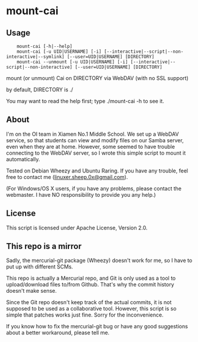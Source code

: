 mount-cai
=========

Usage
-----
        mount-cai [-h|--help]
        mount-cai [-u UID|USERNAME] [-i] [--interactive|--script|--non-interactive|--symlink] [--user=UID|USERNAME] [DIRECTORY]
        mount-cai --unmount [-u UID|USERNAME] [-i] [--interactive|--script|--non-interactive] [--user=UID|USERNAME] [DIRECTORY]
mount (or unmount) Cai on DIRECTORY via WebDAV (with no SSL support)

by default, DIRECTORY is ./

You may want to read the help first; type ./mount-cai -h to see it.

About
-----
I'm on the OI team in Xiamen No.1 Middle School. We set up a WebDAV service, so that students can view and modify files on our Samba server, even when they are at home. However, some seemed to have trouble connecting to the WebDAV server, so I wrote this simple script to mount it automatically.

Tested on Debian Wheezy and Ubuntu Raring. If you have any trouble, feel free to contact me (linuxer.sheep.0x@gmail.com).

(For Windows/OS X users, if you have any problems, please contact the webmaster. I have NO responsibility to provide you any help.)

License
-------
This script is licensed under Apache License, Version 2.0.

This repo is a mirror
--------------------------------------
Sadly, the mercurial-git package (Wheezy) doesn't work for me, so I have to put up with different SCMs.

This repo is actually a Mercurial repo, and Git is only used as a tool to upload/download files to/from Github. That's why the commit history doesn't make sense.

Since the Git repo doesn't keep track of the actual commits, it is not supposed to be used as a collaborative tool. However, this script is so simple that patches works just fine. Sorry for the inconvenience.

If you know how to fix the mercurial-git bug or have any good suggestions about a better workaround, please tell me.
